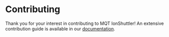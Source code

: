 <!--- This file has been generated from an external template. Please do not modify it directly. -->
<!--- Changes should be contributed to https://github.com/munich-quantum-toolkit/templates. -->

# Contributing

Thank you for your interest in contributing to MQT IonShuttler!
An extensive contribution guide is available in our [documentation](https://mqt.readthedocs.io/projects/ionshuttler/en/latest/CONTRIBUTING.html).
